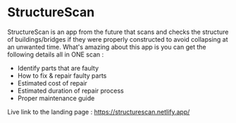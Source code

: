 # StructureScan
StructureScan is an app from the future that scans and checks the structure of buildings/bridges if they were properly constructed to avoid collapsing at an unwanted time.
What's amazing about this app is you can get the following details all in ONE scan :
- Identify parts that are faulty
- How to fix & repair faulty parts
- Estimated cost of repair
- Estimated duration of repair process
- Proper maintenance guide

Live link to the landing page : https://structurescan.netlify.app/

